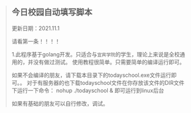 >## 今日校园自动填写脚本
>
>更新日期：2021.11.1
>
>请看第一条！！！！
>
>1.此程序基于golang开发。只适合与`宜宾学院`的学生，理论上来说是全校通用的，并没有做过测试。
>使用教程很简单。只需要简单的编译运行即可。
>
>如果不会编译的朋友，请下载本目录下的todayschool.exe文件运行即可。。
>对于有服务器的也下载todayschool文件在你存放该文件的DIR文件下运行一下命令：
>nohup ./todayschool &    即可运行到linux后台
>
>如果有基础的朋友可以自行修改，调试。